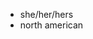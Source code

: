 - she/her/hers
- north american

<!---
cxmilion/cxmilion is a ✨ special ✨ repository because its `README.md` (this file) appears on your GitHub profile.
You can click the Preview link to take a look at your changes.
--->
